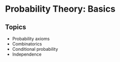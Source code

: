 # Probability Theory: Basics

## Topics
- Probability axioms
- Combinatorics
- Conditional probability
- Independence
